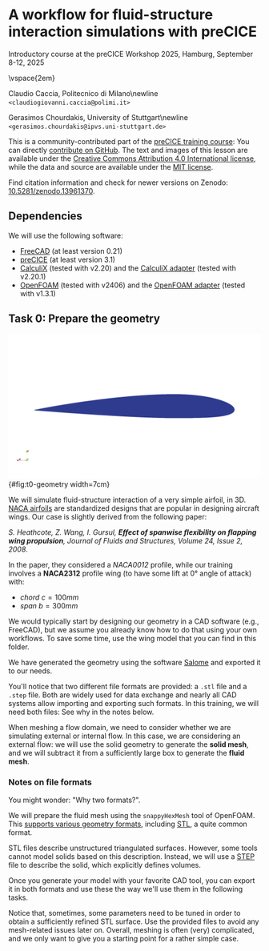 # A workflow for fluid-structure interaction simulations with preCICE

Introductory course at the preCICE Workshop 2025, Hamburg, September 8-12, 2025

\vspace{2em}

Claudio Caccia, Politecnico di Milano\newline `<claudiogiovanni.caccia@polimi.it>`

Gerasimos Chourdakis, University of Stuttgart\newline `<gerasimos.chourdakis@ipvs.uni-stuttgart.de>`

This is a community-contributed part of the [preCICE training course](https://precice.org/community-training.html): You can directly [contribute on GitHub](https://github.com/precice/community-training). The text and images of this lesson are available under the [Creative Commons Attribution 4.0 International license](https://creativecommons.org/licenses/by/4.0/legalcode), while the data and source are available under the [MIT license](https://opensource.org/licenses/MIT).

Find citation information and check for newer versions on Zenodo: [10.5281/zenodo.13961370](https://doi.org/10.5281/zenodo.13961370).

## Dependencies

We will use the following software:

- [FreeCAD](https://www.freecad.org/) (at least version 0.21)
- [preCICE](https://precice.org/installation-overview.html) (at least version 3.1)
- [CalculiX](http://calculix.de/) (tested with v2.20) and the [CalculiX adapter](https://precice.org/adapter-calculix-overview.html) (tested with v2.20.1)
- [OpenFOAM](https://www.openfoam.com/) (tested with v2406) and the [OpenFOAM adapter](https://precice.org/adapter-openfoam-overview.html) (tested with v1.3.1)

## Task 0: Prepare the geometry

![Cross-section of the 3D wing geometry](images/wing_sect.png){#fig:t0-geometry width=7cm}

We will simulate fluid-structure interaction of a very simple airfoil, in 3D. [NACA airfoils](https://en.wikipedia.org/wiki/NACA_airfoil) are standardized designs that are popular in designing aircraft wings.
Our case is slightly derived from the following paper:

*S. Heathcote, Z. Wang, I. Gursul, **Effect of spanwise flexibility on flapping wing propulsion**, Journal of Fluids and Structures, Volume 24, Issue 2, 2008*.

In the paper, they considered a *NACA0012* profile, while our training involves a **NACA2312** profile wing (to have some lift at 0° angle of attack) with:

- *chord* $c=100mm$
- *span* $b=300mm$

We would typically start by designing our geometry in a CAD software (e.g., FreeCAD), but we assume you already know how to do that using your own workflows. To save some time, use the wing model that you can find in this folder.

We have generated the geometry using the software [Salome](https://www.salome-platform.org/) and exported it to our needs.

You'll notice that two different file formats are provided: a `.stl` file and a `.step` file. Both are widely used for data exchange and nearly all CAD systems allow importing and exporting such formats. In this training, we will need both files: See why in the notes below.

When meshing a flow domain, we need to consider whether we are simulating external or internal flow. In this case, we are considering an external flow: we will use the solid geometry to generate the **solid mesh**, and we will subtract it from a sufficiently large box to generate the **fluid mesh**.

### Notes on file formats

You might wonder: "Why two formats?".

We will prepare the fluid mesh using the `snappyHexMesh` tool of OpenFOAM. This [supports various geometry formats](https://www.openfoam.com/documentation/guides/latest/doc/guide-meshing-snappyhexmesh-geometry.html), including [STL](https://en.wikipedia.org/wiki/STL_(file_format)), a quite common format.

STL files describe unstructured triangulated surfaces. However, some tools cannot model solids based on this description. Instead, we will use a [STEP](https://en.wikipedia.org/wiki/ISO_10303-21) file to describe the solid, which explicitly defines volumes.

Once you generate your model with your favorite CAD tool, you can export it in both formats and use these the way we'll use them in the following tasks.

Notice that, sometimes, some parameters need to be tuned in order to obtain a sufficiently refined STL surface. Use the provided files to avoid any mesh-related issues later on. Overall, meshing is often (very) complicated, and we only want to give you a starting point for a rather simple case.
